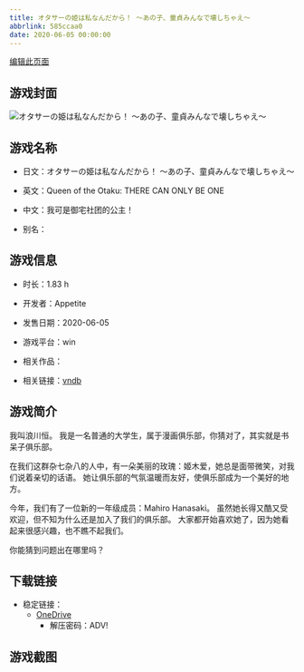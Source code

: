 ```yaml
---
title: オタサーの姫は私なんだから！ ～あの子、童貞みんなで壊しちゃえ～
abbrlink: 585ccaa0
date: 2020-06-05 00:00:00
---
```

[编辑此页面](https://github.com/ACG-3/ADV3-source/blob/main/source/_posts/games/%E3%82%AA%E3%82%BF%E3%82%B5%E3%83%BC%E3%81%AE%E5%A7%AB%E3%81%AF%E7%A7%81%E3%81%AA%E3%82%93%E3%81%A0%E3%81%8B%E3%82%89%EF%BC%81%20%EF%BD%9E%E3%81%82%E3%81%AE%E5%AD%90%E3%80%81%E7%AB%A5%E8%B2%9E%E3%81%BF%E3%82%93%E3%81%AA%E3%81%A7%E5%A3%8A%E3%81%97%E3%81%A1%E3%82%83%E3%81%88%EF%BD%9E.md)

## 游戏封面

![オタサーの姫は私なんだから！ ～あの子、童貞みんなで壊しちゃえ～](https://pan.timero.xyz/onedrive/img_lib_001/%E3%82%AA%E3%82%BF%E3%82%B5%E3%83%BC%E3%81%AE%E5%A7%AB%E3%81%AF%E7%A7%81%E3%81%AA%E3%82%93%E3%81%A0%E3%81%8B%E3%82%89%EF%BC%81%20%EF%BD%9E%E3%81%82%E3%81%AE%E5%AD%90%E3%80%81%E7%AB%A5%E8%B2%9E%E3%81%BF%E3%82%93%E3%81%AA%E3%81%A7%E5%A3%8A%E3%81%97%E3%81%A1%E3%82%83%E3%81%88%EF%BD%9E_cover.avif)


## 游戏名称

- 日文：オタサーの姫は私なんだから！ ～あの子、童貞みんなで壊しちゃえ～
- 英文：Queen of the Otaku: THERE CAN ONLY BE ONE
- 中文：我可是御宅社团的公主！

- 别名：


## 游戏信息

- 时长：1.83 h
- 开发者：Appetite
- 发售日期：2020-06-05
- 游戏平台：win
- 相关作品：

- 相关链接：[vndb](https://vndb.org/v28695)


## 游戏简介

我叫浪川恒。
我是一名普通的大学生，属于漫画俱乐部，你猜对了，其实就是书呆子俱乐部。

在我们这群杂七杂八的人中，有一朵美丽的玫瑰：姬木爱，她总是面带微笑，对我们说着亲切的话语。
她让俱乐部的气氛温暖而友好，使俱乐部成为一个美好的地方。

今年，我们有了一位新的一年级成员：Mahiro Hanasaki。
虽然她长得又酷又受欢迎，但不知为什么还是加入了我们的俱乐部。
大家都开始喜欢她了，因为她看起来很感兴趣，也不瞧不起我们。

你能猜到问题出在哪里吗？




## 下载链接

- 稳定链接：
    - [OneDrive](https://pan.timero.xyz/onedrive/adv_lib_001/%E3%82%AA%E3%82%BF%E3%82%B5%E3%83%BC%E3%81%AE%E5%A7%AB%E3%81%AF%E7%A7%81%E3%81%AA%E3%82%93%E3%81%A0%E3%81%8B%E3%82%89%EF%BC%81%20%EF%BD%9E%E3%81%82%E3%81%AE%E5%AD%90%E3%80%81%E7%AB%A5%E8%B2%9E%E3%81%BF%E3%82%93%E3%81%AA%E3%81%A7%E5%A3%8A%E3%81%97%E3%81%A1%E3%82%83%E3%81%88%EF%BD%9E)
        - 解压密码：ADV!



## 游戏截图


